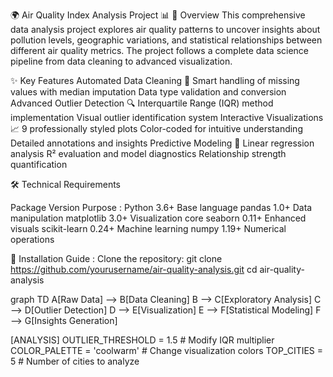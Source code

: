 🌍 Air Quality Index Analysis Project 📊
📌 Overview
This comprehensive data analysis project explores air quality patterns to uncover insights about pollution levels, geographic variations, and statistical relationships between different air quality metrics. The project follows a complete data science pipeline from data cleaning to advanced visualization.

✨ Key Features
Automated Data Cleaning 🧹
Smart handling of missing values with median imputation
Data type validation and conversion
Advanced Outlier Detection 🔍
Interquartile Range (IQR) method implementation
Visual outlier identification system
Interactive Visualizations 📈
9 professionally styled plots
Color-coded for intuitive understanding
Detailed annotations and insights
Predictive Modeling 🔮
Linear regression analysis
R² evaluation and model diagnostics
Relationship strength quantification

🛠️ Technical Requirements

Package	Version	Purpose :
Python	3.6+	Base language
pandas	1.0+	Data manipulation
matplotlib	3.0+	Visualization core
seaborn	0.11+	Enhanced visuals
scikit-learn	0.24+	Machine learning
numpy	1.19+	Numerical operations

🚀 Installation Guide :
Clone the repository:
git clone https://github.com/yourusername/air-quality-analysis.git
cd air-quality-analysis

graph TD
    A[Raw Data] --> B[Data Cleaning]
    B --> C[Exploratory Analysis]
    C --> D[Outlier Detection]
    D --> E[Visualization]
    E --> F[Statistical Modeling]
    F --> G[Insights Generation]

    
[ANALYSIS]
OUTLIER_THRESHOLD = 1.5  # Modify IQR multiplier
COLOR_PALETTE = 'coolwarm'  # Change visualization colors
TOP_CITIES = 5  # Number of cities to analyze
